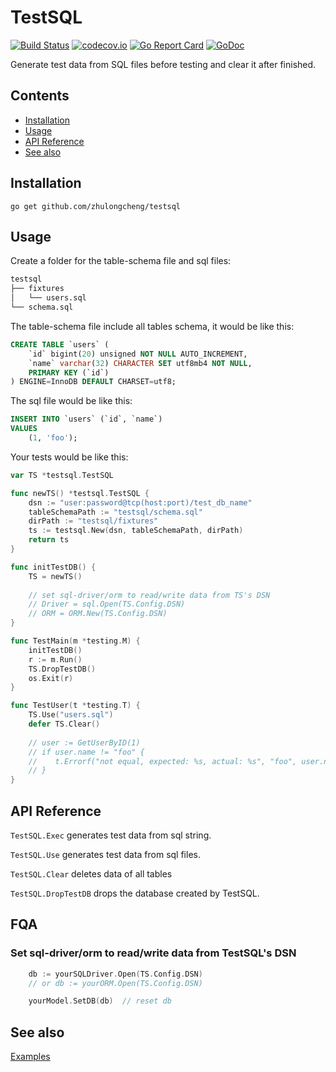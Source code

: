 # TestSQL

[![Build Status](https://api.travis-ci.com/zhulongcheng/testsql.svg?branch=master)](https://travis-ci.org/zhulongcheng/testsql)
[![codecov.io](https://codecov.io/github/zhulongcheng/testsql/branch/master/graph/badge.svg)](https://codecov.io/github/zhulongcheng/testsql)
[![Go Report Card](https://goreportcard.com/badge/github.com/zhulongcheng/testsql)](https://goreportcard.com/report/github.com/zhulongcheng/testsql)
[![GoDoc](https://godoc.org/github.com/zhulongcheng/testsql?status.svg)](https://godoc.org/github.com/zhulongcheng/testsql)


Generate test data from SQL files before testing and clear it after finished.

## Contents

- [Installation](#installation)
- [Usage](#usage)
- [API Reference](#api-reference)
- [See also](#see-also)


## Installation
```
go get github.com/zhulongcheng/testsql
```

## Usage
Create a folder for the table-schema file and sql files:
```bash
testsql
├── fixtures
│   └── users.sql
└── schema.sql
```

 The table-schema file include all tables schema, it would be like this:
```sql
CREATE TABLE `users` (
    `id` bigint(20) unsigned NOT NULL AUTO_INCREMENT,
    `name` varchar(32) CHARACTER SET utf8mb4 NOT NULL,
    PRIMARY KEY (`id`)
) ENGINE=InnoDB DEFAULT CHARSET=utf8;
```

The sql file would be like this:
```sql
INSERT INTO `users` (`id`, `name`)
VALUES
    (1, 'foo');
```

Your tests would be like this:
```go
var TS *testsql.TestSQL

func newTS() *testsql.TestSQL {
    dsn := "user:password@tcp(host:port)/test_db_name"
    tableSchemaPath := "testsql/schema.sql"
    dirPath := "testsql/fixtures"
    ts := testsql.New(dsn, tableSchemaPath, dirPath)
    return ts
}

func initTestDB() {
    TS = newTS()
    
    // set sql-driver/orm to read/write data from TS's DSN
    // Driver = sql.Open(TS.Config.DSN)
    // ORM = ORM.New(TS.Config.DSN)
}

func TestMain(m *testing.M) {
    initTestDB()
    r := m.Run()
    TS.DropTestDB()
    os.Exit(r)
}

func TestUser(t *testing.T) {
    TS.Use("users.sql")
    defer TS.Clear()
    
    // user := GetUserByID(1)
    // if user.name != "foo" {
    //    t.Errorf("not equal, expected: %s, actual: %s", "foo", user.name) 
    // }
}
```

## API Reference 
`TestSQL.Exec` generates test data from sql string.

`TestSQL.Use` generates test data from sql files.

`TestSQL.Clear` deletes data of all tables

`TestSQL.DropTestDB` drops the database created by TestSQL.

## FQA
### Set sql-driver/orm to read/write data from TestSQL's DSN

```go
    db := yourSQLDriver.Open(TS.Config.DSN)
    // or db := yourORM.Open(TS.Config.DSN)

    yourModel.SetDB(db)  // reset db
```


## See also
[Examples](https://github.com/zhulongcheng/testsql/tree/master/examples)

